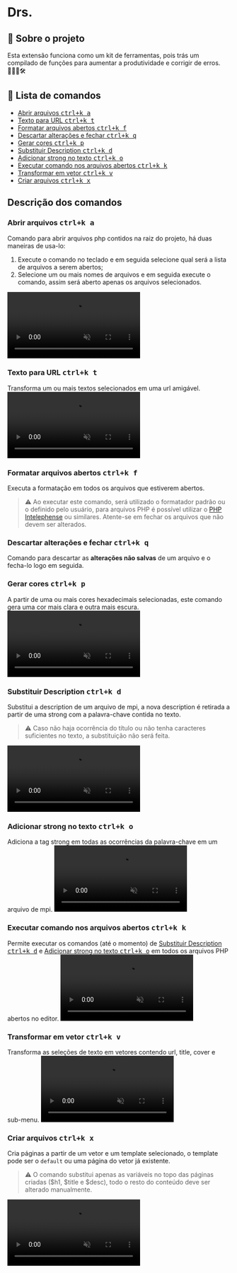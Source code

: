<h1><strong>Drs.</strong></h1>

## 📖 Sobre o projeto

Esta extensão funciona como um kit de ferramentas, pois trás um compilado de funções para aumentar a produtividade e corrigir de erros. 👨🏽‍⚕️🛠️

## 📑 Lista de comandos

- [Abrir arquivos <kbd>ctrl+k a</kbd>](#abrir-arquivos-ctrlk-a)
- [Texto para URL <kbd>ctrl+k t</kbd>](#texto-para-url-ctrlk-t)
- [Formatar arquivos abertos <kbd>ctrl+k f</kbd>](#formatar-arquivos-abertos-ctrlk-f)
- [Descartar alterações e fechar <kbd>ctrl+k q</kbd>](#descartar-altera%C3%A7%C3%B5es-e-fechar-ctrlk-q)
- [Gerar cores <kbd>ctrl+k p</kbd>](#gerar-cores-ctrlk-p)
- [Substituir Description <kbd>ctrl+k d</kbd>](#substituir-description-ctrlk-d)
- [Adicionar strong no texto <kbd>ctrl+k o</kbd>](#adicionar-strong-no-texto-ctrlk-o)
- [Executar comando nos arquivos abertos <kbd>ctrl+k k</kbd>](#executar-nos-arquivos-abertos-ctrlk-k)
- [Transformar em vetor <kbd>ctrl+k v</kbd>](#transformar-em-vetor-ctrlk-v)
- [Criar arquivos <kbd>ctrl+k x</kbd>](#criar-arquivos-ctrlk-x)

## Descrição dos comandos

### Abrir arquivos <kbd>ctrl+k a</kbd>
Comando para abrir arquivos php contidos na raiz do projeto, há duas maneiras de usa-lo:
1. Execute o comando no teclado e em seguida selecione qual será a lista de arquivos a serem abertos;
2. Selecione um ou mais nomes de arquivos e em seguida execute o comando, assim será aberto apenas os arquivos selecionados. 

<video src="tutorials/openFiles.mp4" autoplay muted loop title="Passo-a-passo do comando Abrir arquivos"></video>

### Texto para URL <kbd>ctrl+k t</kbd>
Transforma um ou mais textos selecionados em uma url amigável.
<video src="tutorials/textToUrl.mp4" autoplay muted loop title="Passo-a-passo do comando Texto para URL"></video>

### Formatar arquivos abertos <kbd>ctrl+k f</kbd>
Executa a formatação em todos os arquivos que estiverem abertos.
  >⚠️ Ao executar este comando, será utilizado o formatador padrão ou o definido pelo usuário, para arquivos PHP é possível utilizar o [PHP Intelephense](https://marketplace.visualstudio.com/items?itemName=bmewburn.vscode-intelephense-client) ou similares. Atente-se em fechar os arquivos que não devem ser alterados.

### Descartar alterações e fechar <kbd>ctrl+k q</kbd>
Comando para descartar as <strong>alterações não salvas</strong> de um arquivo e o fecha-lo logo em seguida.

### Gerar cores <kbd>ctrl+k p</kbd>
A partir de uma ou mais cores hexadecimais selecionadas, este comando gera uma cor mais clara e outra mais escura.
<video src="tutorials/generateColors.mp4" autoplay muted loop title="Passo-a-passo do comando Gerar cores"></video>

### Substituir Description <kbd>ctrl+k d</kbd>
Substitui a description de um arquivo de mpi, a nova description é retirada a partir de uma strong com a palavra-chave contida no texto.
  >⚠️ Caso não haja ocorrência do título ou não tenha caracteres suficientes no texto, a substituição não será feita.

<video src="tutorials/replaceDescription.mp4" autoplay muted loop title="Passo-a-passo do comando Substituir Description"></video>

### Adicionar strong no texto <kbd>ctrl+k o</kbd>
Adiciona a tag strong em todas as ocorrências da palavra-chave em um arquivo de mpi.
<video src="tutorials/addStrongTag.mp4" autoplay muted loop title="Passo-a-passo do comando Adicionar strong no texto"></video>

### Executar comando nos arquivos abertos <kbd>ctrl+k k</kbd>
Permite executar os comandos (até o momento) de [Substituir Description <kbd>ctrl+k d</kbd>](#substituir-description-ctrlk-d) e [Adicionar strong no texto <kbd>ctrl+k o</kbd>](#adicionar-strong-no-texto-ctrlk-o) em todos os arquivos PHP abertos no editor.
<video src="tutorials/runOnOpenFiles.mp4" autoplay muted loop title="Passo-a-passo do comando Executar comando nos arquivos abertos"></video>

### Transformar em vetor <kbd>ctrl+k v</kbd>
Transforma as seleções de texto em vetores contendo url, title, cover e sub-menu.
<video src="tutorials/turnVet.mp4" autoplay muted loop title="Passo-a-passo do comando Transforma "></video>

### Criar arquivos <kbd>ctrl+k x</kbd>
Cria páginas a partir de um vetor e um template selecionado, o template pode ser o ```default``` ou uma página do vetor já existente.
  >⚠️ O comando substitui apenas as variáveis no topo das páginas criadas ($h1, $title e $desc), todo o resto do conteúdo deve ser alterado manualmente.

<video src="tutorials/createFilesFromVet.mp4" autoplay muted loop title="Passo-a-passo do comando Criar arquivos de um vetor"></video>